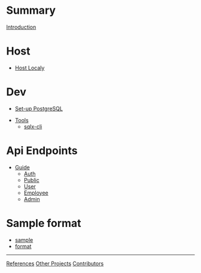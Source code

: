 # Summary

[Introduction](./introduction.md)


# Host
- [Host Localy]()
<!-- - [Host Localy](./guide/host_localy.md) -->


# Dev
- [Set-up PostgreSQL]()
<!-- - [Set-up PostgreSQL](./dev/setup_docker.md) -->
- [Tools]()
    - [sqlx-cli]()
    <!-- - [sqlx-cli](./dev/sqlx-cli.md) -->


# Api Endpoints
- [Guide]()
    - [Auth](./api/auth.md)
    - [Public](./api/public.md)
    - [User](./api/user.md)
    - [Employee](./api/employee.md)
    - [Admin](./api/admin.md)


# Sample format
- [sample](./sample.md)
- [format](./format.md)

---
[References](./references.md)
[Other Projects]()
[Contributors]()

